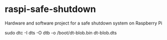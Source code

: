 # raspi-safe-shutdown
Hardware and software project for a safe shutdown system on Raspberry Pi


sudo dtc -I dts -O dtb -o /boot/dt-blob.bin dt-blob.dts
